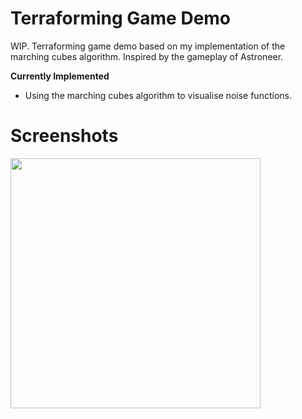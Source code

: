# Terraforming Game Demo
WIP. Terraforming game demo based on my implementation of the marching cubes algorithm. Inspired by the gameplay of Astroneer.

**Currently Implemented**
- Using the marching cubes algorithm to visualise noise functions.


# Screenshots

<img src="https://raw.github.com/akoreman/Terraforming-Game-Demo/main/images/Noise.png" width="400">  
